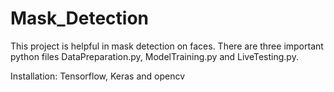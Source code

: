 # Mask_Detection
This project is helpful in mask detection on faces. There are three important python files DataPreparation.py, ModelTraining.py and LiveTesting.py.

Installation:
Tensorflow, Keras and opencv
